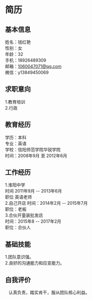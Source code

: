 # 简历

## 基本信息
姓名：钱红艳     
性别：女  
年龄：32  
手机：18926489309  
邮箱：1060047071@qq.com    
微信：y13849450069 


## 求职意向
1.教育培训     
2.行政            

## 教育经历
学历：本科          
专业：英语     
学校：信阳师范学院华锐学院   
时间：2008年9月 至 2012年6月   

## 工作经历
1.淮阳中学    
时间 2011年9月 -- 2013年6月        
职位 英语老师                         
2.自己开店
时间：2014年2月 -- 2015年7月  
职位：老板             
3.合伙开童装批发店                  
时间：2015年8 -- 2017年2月         
职位：合伙人            
## 基础技能
1.团队意识强。       
2.良好的沟通能力和应变能力。
## 自我评价  
    认真负责，踏实肯干，服从团队核心利益。  
